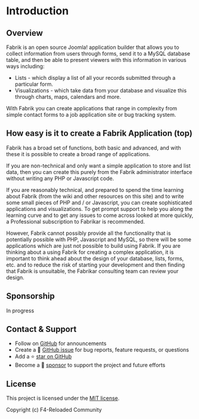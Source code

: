 # Introduction

## Overview

Fabrik is an open source Joomla! application builder that allows you to collect information from users through forms, send it to a MySQL database table, and then be able to present viewers with this information in various ways including:

- Lists - which display a list of all your records submitted through a particular form.
- Visualizations - which take data from your database and visualize this through charts, maps, calendars and more.

With Fabrik you can create applications that range in complexity from simple contact forms to a job application site or bug tracking system.


## How easy is it to create a Fabrik Application (top)

Fabrik has a broad set of functions, both basic and advanced, and with these it is possible to create a broad range of applications.

If you are non-technical and only want a simple application to store and list data, then you can create this purely from the Fabrik administrator interface without writing any PHP or Javascript code.

If you are reasonably technical, and prepared to spend the time learning about Fabrik (from the wiki and other resources on this site) and to write some small pieces of PHP and / or Javascript, you can create sophisticated applications and visualizations. To get prompt support to help you along the learning curve and to get any issues to come across looked at more quickly, a Professional subscription to Fabrikar is recommended.

However, Fabrik cannot possibly provide all the functionality that is potentially possible with PHP, Javascript and MySQL, so there will be some applications which are just not possible to build using Fabrik. If you are thinking about a using Fabrik for creating a complex application, it is important to think ahead about the design of your database, lists, forms, etc. and to reduce the risk of starting your development and then finding that Fabrik is unsuitable, the Fabrikar consulting team can review your design.


## Sponsorship

In progress

## Contact & Support

- Follow on [GitHub](https://github.com/joomlahenk/fabrik) for announcements
- Create a 💬 [GitHub issue](https://github.com/joomlahenk/fabrik/issues) for bug reports, feature requests, or questions
- Add a ⭐️ [star on GitHub](https://github.com/joomlahenk/fabrik) 
- Become a 💖 [sponsor](#) to support the project and future efforts

## License

This project is licensed under the [MIT license](https://github.com/joomlahenk/fabrik).

Copyright (c) F4-Reloaded Community